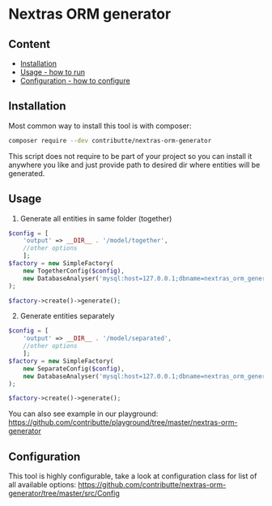 # Nextras ORM generator

## Content
- [Installation](https://github.com/contributte/nextras-orm-generator/blob/master/.docs/README.md#usage)
- [Usage - how to run](https://github.com/contributte/nextras-orm-generator/blob/master/.docs/README.md#usage)
- [Configuration - how to configure](https://github.com/contributte/nextras-orm-generator/blob/master/.docs/README.md#configuration)

## Installation
Most common way to install this tool is with composer:
```bash
composer require --dev contributte/nextras-orm-generator
```
This script does not require to be part of your project so you can install it anywhere you like and just provide path to desired dir where entities will be generated.


## Usage
1) Generate all entities in same folder (together)
```php
$config = [
    'output' => __DIR__ . '/model/together',
    //other options
    ];
$factory = new SimpleFactory(
	new TogetherConfig($config),
	new DatabaseAnalyser('mysql:host=127.0.0.1;dbname=nextras_orm_generator', 'root')
);

$factory->create()->generate();
```

2. Generate entities separately
```php
$config = [
    'output' => __DIR__ . '/model/separated',
    //other options
    ];
$factory = new SimpleFactory(
	new SeparateConfig($config),
	new DatabaseAnalyser('mysql:host=127.0.0.1;dbname=nextras_orm_generator', 'root')
);

$factory->create()->generate();
```

You can also see example in our playground:
https://github.com/contributte/playground/tree/master/nextras-orm-generator

## Configuration
This tool is highly configurable, take a look at configuration class for list of all available options:
https://github.com/contributte/nextras-orm-generator/tree/master/src/Config
